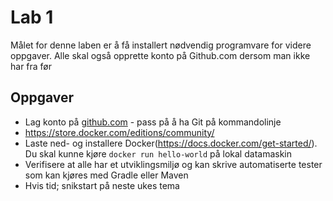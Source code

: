 # Lab 1
Målet for denne laben er å få installert nødvendig programvare for videre oppgaver. Alle skal også opprette konto på Github.com dersom man ikke har fra før

## Oppgaver

* Lag konto på [github.com](https://github.com) - pass på å ha Git på kommandolinje 
* https://store.docker.com/editions/community/
* Laste ned- og installere Docker(https://docs.docker.com/get-started/). Du skal kunne kjøre ```docker run hello-world``` på lokal datamaskin
* Verifisere at alle har et utviklingsmiljø og kan skrive automatiserte tester som kan kjøres med Gradle eller Maven
* Hvis tid; snikstart på neste ukes tema 

